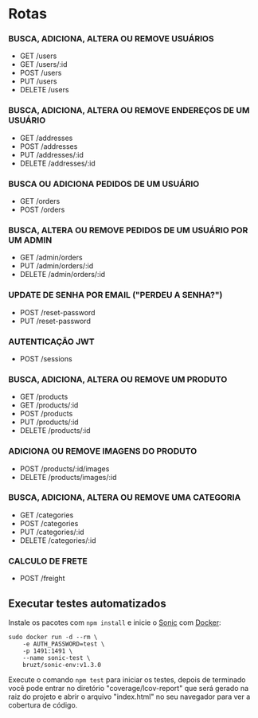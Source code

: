 # Rotas


### BUSCA, ADICIONA, ALTERA OU REMOVE USUÁRIOS
- GET /users 
- GET /users/:id
- POST /users 
- PUT /users
- DELETE /users

### BUSCA, ADICIONA, ALTERA OU REMOVE ENDEREÇOS DE UM USUÁRIO
- GET /addresses 
- POST /addresses 
- PUT /addresses/:id 
- DELETE /addresses/:id 

### BUSCA OU ADICIONA PEDIDOS DE UM USUÁRIO
- GET /orders 
- POST /orders 

### BUSCA, ALTERA OU REMOVE PEDIDOS DE UM USUÁRIO POR UM ADMIN
- GET /admin/orders
- PUT /admin/orders/:id 
- DELETE /admin/orders/:id

### UPDATE DE SENHA POR EMAIL ("PERDEU A SENHA?")
- POST /reset-password 
- PUT /reset-password 

### AUTENTICAÇÃO JWT 
- POST /sessions 

### BUSCA, ADICIONA, ALTERA OU REMOVE UM PRODUTO
- GET /products 
- GET /products/:id 
- POST /products 
- PUT /products/:id 
- DELETE /products/:id

### ADICIONA OU REMOVE IMAGENS DO PRODUTO
- POST /products/:id/images 
- DELETE /products/images/:id 

### BUSCA, ADICIONA, ALTERA OU REMOVE UMA CATEGORIA
- GET /categories 
- POST /categories 
- PUT /categories/:id 
- DELETE /categories/:id 

### CALCULO DE FRETE
- POST /freight

## Executar testes automatizados

Instale os pacotes com ``` npm install ``` e inicie o [Sonic](https://github.com/valeriansaliou/sonic) com [Docker](https://www.docker.com/):

```
sudo docker run -d --rm \
    -e AUTH_PASSWORD=test \
    -p 1491:1491 \
    --name sonic-test \
    bruzt/sonic-env:v1.3.0
```

Execute o comando ``` npm test ``` para iniciar os testes, depois de terminado você pode entrar no diretório "coverage/lcov-report" que será gerado na raiz do projeto e abrir o arquivo "index.html" no seu navegador para ver a cobertura de código.

